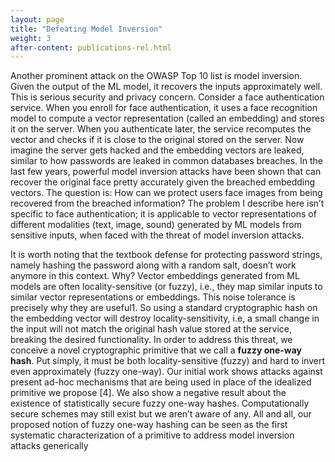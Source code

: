 ```yaml
---
layout: page
title: "Defeating Model Inversion"
weight: 3
after-content: publications-rel.html
---
```


Another prominent attack on the OWASP Top 10 list is model inversion. Given the output of the ML model, it recovers the inputs approximately well. This is serious security and privacy concern. Consider a face authentication service. When you enroll for face authentication, it uses a face recognition model to compute a vector representation (called an embedding) and stores it
on the server. When you authenticate later, the service recomputes the vector and checks if it is close
to the original stored on the server. Now imagine the server gets hacked and the embedding vectors
are leaked, similar to how passwords are leaked in common databases breaches. In the last few years,
powerful model inversion attacks have been shown that can recover the original face pretty accurately
given the breached embedding vectors. The question is: How can we protect users face images from
being recovered from the breached information? The problem I describe here isn’t specific to face
authentication; it is applicable to vector representations of different modalities (text, image, sound)
generated by ML models from sensitive inputs, when faced with the threat of model inversion attacks.

It is worth noting that the textbook defense for protecting password strings, namely hashing the
password along with a random salt, doesn’t work anymore in this context. Why? Vector embeddings
generated from ML models are often locality-sensitive (or fuzzy), i.e., they map similar inputs to similar vector representations or embeddings. This noise tolerance is precisely why they are useful1. So using a standard cryptographic hash on the embedding vector will destroy locality-sensitivity, i.e, a small change in the input will not match the original hash value stored at the service, breaking the desired functionality. In order to address this threat, we conceive a novel cryptographic primitive that we call a **fuzzy one-way hash**. Put simply, it must be both locality-sensitive (fuzzy) and hard to invert even approximately (fuzzy one-way). Our initial work shows attacks against present ad-hoc mechanisms that are being used in place of the idealized primitive we propose [4]. We also show a negative result about the existence of statistically secure fuzzy one-way hashes. Computationally secure schemes may still exist but we aren’t aware of any. All and all, our proposed notion of fuzzy one-way hashing can be seen as the first systematic characterization of a primitive to address model inversion attacks generically
